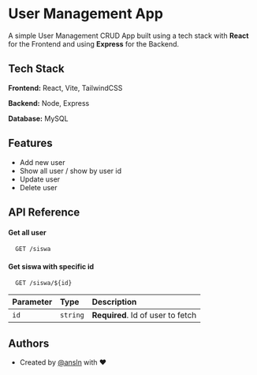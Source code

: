 # User Management App

A simple User Management CRUD App built using a tech stack with **React** for the Frontend and using **Express** for the Backend.
## Tech Stack

**Frontend:** React, Vite, TailwindCSS

**Backend:** Node, Express

**Database:** MySQL


## Features

- Add new user
- Show all user / show by user id
- Update user
- Delete user


## API Reference

#### Get all user

```
  GET /siswa
```

#### Get siswa with specific id

```
  GET /siswa/${id}
```

| Parameter | Type     | Description                       |
| :-------- | :------- | :-------------------------------- |
| `id`      | `string` | **Required**. Id of user to fetch |


## Authors

- Created by [@ansln](https://www.github.com/ansln) with ❤
